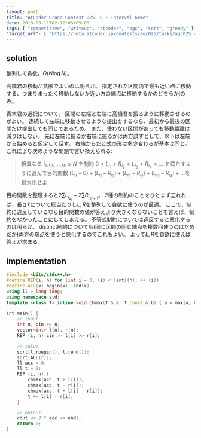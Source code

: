 ```yaml
---
layout: post
title: "AtCoder Grand Contest 025: C - Interval Game"
date: 2018-08-11T02:12:03+09:00
tags: [ "competitive", "writeup", "atcoder", "agc", "sort", "greedy" ]
"target_url": [ "https://beta.atcoder.jp/contests/agc025/tasks/agc025_c" ]
---
```


## solution

整列して貪欲。$O(N \log N)$。

高橋君の移動が貪欲でよいのは明らか。
指定された区間内で最も近い点に移動する、つまりまったく移動しないか近い方の端点に移動するかのどちらかjのみ。

青木君の選択について。
区間の左端と右端に高橋君を振るように移動させるのがよい。
連続して左端に移動させるような提出をするなら、最初から最後の区間だけ提出しても同じであるため。
また、使わない区間があっても移動距離は減りはしない。
先に左端に振るか右端に振るかは両方試すとして、以下は左端から始めると仮定して話す。
右端からだと式の形は多少変わるが基本は同じ。
これにより次のような問題で言い換えられる:

>   相異なる $i_1, i_2, \dots, i_k \le N$ を制約 $0 \lt L _ {i_1} \gt R _ {i_2} \lt L _ {i_3} \gt R _ {i_4} \lt \dots$ を満たすように選んで目的関数 $(L _ {i_1} - 0) + (L _ {i_1} - R _ {i_2}) + (L _ {i_3} - R _ {i_2}) + (L _ {i_3} - R _ {i_4}) + \dots$を最大化せよ

目的関数を整理すると$2 \sum L _ {i _ {2j}} - 2 \sum R _ {i _ {2j + 1}}$。
$2$種の制約のことをひとまず忘れれば、長さ$k$について総当たりし$L, R$を整列して貪欲に使うのが最適。
ここで、制約に違反しているなら目的関数の値が答えより大きくならないことを言えば、制約をなかったことにしてしまえる。
不等式制約については違反すると悪化するのは明らか。
distinct制約についても(同じ区間の同じ端点を複数回使うのはだめだが)両方の端点を使うと悪化するのでこれもよい。
よって$L, R$を貪欲に使えば答えが求まる。

## implementation

``` c++
#include <bits/stdc++.h>
#define REP(i, n) for (int i = 0; (i) < (int)(n); ++ (i))
#define ALL(x) begin(x), end(x)
using ll = long long;
using namespace std;
template <class T> inline void chmax(T & a, T const & b) { a = max(a, b); }

int main() {
    // input
    int n; cin >> n;
    vector<int> l(n), r(n);
    REP (i, n) cin >> l[i] >> r[i];

    // solve
    sort(l.rbegin(), l.rend());
    sort(ALL(r));
    ll acc = 0;
    ll t = 0;
    REP (i, n) {
        chmax(acc, t + l[i]);
        chmax(acc, t - r[i]);
        chmax(acc, t + l[i] - r[i]);
        t += l[i] - r[i];
    }

    // output
    cout << 2 * acc << endl;
    return 0;
}
```
